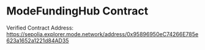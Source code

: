 # ModeFundingHub Contract

Verified Contract Address:  https://sepolia.explorer.mode.network/address/0x95896950eC74266E785e623a1652a1221d84AD35